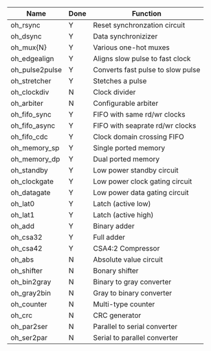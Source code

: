 
| Name            | Done | Function                            |  
|-----------------|------|-------------------------------------|  
| oh_rsync        |  Y   | Reset synchronzation circuit        |  
| oh_dsync        |  Y   | Data synchronizizer                 |  
| oh_mux{N}       |  Y   | Various one-hot muxes               |  
| oh_edgealign    |  Y   | Aligns slow pulse to fast clock     |  
| oh_pulse2pulse  |  Y   | Converts fast pulse to slow pulse   |  
| oh_stretcher    |  Y   | Stetches a pulse                    |  
| oh_clockdiv     |  N   | Clock divider                       |
| oh_arbiter      |  N   | Configurable arbiter                |
| oh_fifo_sync    |  Y   | FIFO with same rd/wr clocks         |
| oh_fifo_async   |  Y   | FIFO with seaprate rd/wr clocks     |
| oh_fifo_cdc     |  Y   | Clock domain crossing FIFO          |
| oh_memory_sp    |  Y   | Single ported memory                |
| oh_memory_dp    |  Y   | Dual ported memory                  |
| oh_standby      |  Y   | Low power standby circuit           |
| oh_clockgate    |  Y   | Low power clock gating circuit      |
| oh_datagate     |  Y   | Low power data gating circuit       |
| oh_lat0         |  Y   | Latch (active low)                  |
| oh_lat1         |  Y   | Latch (active high)                 |
| oh_add          |  Y   | Binary adder                        |
| oh_csa32        |  Y   | Full adder                          |
| oh_csa42        |  Y   | CSA4:2 Compressor                   |
| oh_abs          |  N   | Absolute value circuit              |
| oh_shifter      |  N   | Bonary shifter                      |
| oh_bin2gray     |  N   | Binary to gray converter            |
| oh_gray2bin     |  N   | Gray to binary converter            |
| oh_counter      |  N   | Multi-type counter                  |
| oh_crc          |  N   | CRC generator                       |
| oh_par2ser      |  N   | Parallel to serial converter        |
| oh_ser2par      |  N   | Serial to parallel converter        |







